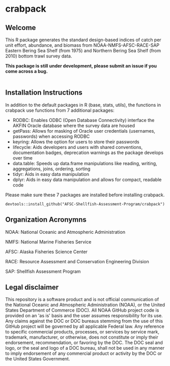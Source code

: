 # crabpack

## Welcome 

This R package generates the standard design-based indices of catch per unit 
effort, abundance, and biomass from NOAA-NMFS-AFSC-RACE-SAP Eastern Bering Sea Shelf 
(from 1975) and Northern Bering Sea Shelf (from 2010) bottom trawl survey data.  

**This package is still under development, please submit an issue if you come across a bug.**  
&nbsp;

## Installation Instructions

In addition to the default packages in R (base, stats, utils), the functions in 
crabpack use functions from 7 additional packages:

- RODBC: Enables ODBC (Open Database Connectivity) interface the AKFIN Oracle
  database where the survey data are housed
- getPass: Allows for masking of Oracle user credentials (usernames, passwords) 
  when accessing RODBC
- keyring: Allows the option for users to store their passwords 
- lifecycle: Aids developers and users with shared conventions, documentation 
  badges, deprecation warnings as the package develops over time
- data.table: Speeds up data.frame manipulations like reading, writing, 
  aggregations, joins, ordering, sorting
- tidyr: Aids in easy data manipulation
- dplyr: Aids in easy data manipulation and allows for compact, readable code

Please make sure these 7 packages are installed before installing crabpack.

```
devtools::install_github("AFSC-Shellfish-Assessment-Program/crabpack")
```

<!--
## Collaborators
**AKCNOWLEDGE Em/GAP CONTRIBUTION!!**
Matt/AKFIN folks
Shannon Hennessey*  *package maintainer
Emily Ryznar - overall workflow, testing
Erin Fedewa - overall workflow, testing
Jon Richar - sql scrpits/oracle db maintenance
Mike? big picture?
The crabpack R package is a product of _______....two AFSC-RACE-GAP working groups 
regarding GAP data processes and index computation. Many thanks to those who 
participated in those working groups:

**Data Processes Working Group**|**Index Computation Working Group**|**Supervisors**
:-----:|:-----:|:-----:
Alexandra Dowlin (AlexandraDowlin-NOAA)|Zack Oyafuso (zoyafuso-NOAA)*|Stan Kotwicki (StanKotwicki-NOAA)
Emily Markowitz (EmilyMarkowitz-NOAA)|Margaret Siple (MargaretSiple-NOAA)|Duane Stevenson (Duane-Stevenson-NOAA)
Liz Dawson (liz-dawson-NOAA)|Rebecca Haehn (RebeccaHaehn-NOAA)|Ned Laman (Ned-Laman-NOAA)
Sarah Friedman (SarahFriedman-NOAA)|Lukas DeFilippo (Lukas-DeFilippo-NOAA)|Susanne McDermott (smcdermo) 
Christopher Anderson (ChrisAnderson-NOAA)|Paul von Szalay (vszalay)| 
Nancy Roberson (NancyRoberson)|Thaddaeus Buser (ThaddaeusBuser-NOAA)| 
 |*package maintainer| 

## Legacy
Here is an non-exhaustive list of people who provided the foundation for many 
of the functions in this package:

AI-GOA: Michael Martin, Peter Munro, Ned Laman

Bering Sea: REM, Jason Conner, Jerry Hoff, Rebecca Haehn 

Many of the index calculations are from Wakabayashi et al. (1985):

Wakabayashi, K., R. G. Bakkala, and M. S. Alton. 1985. Methods of the 
     U.S.-Japan demersal trawl surveys, p. 7-29. In R. G. Bakkala and K. 
     Wakabayashi (editors), Results of cooperative U.S.-Japan groundfish 
     investigations in the Bering Sea during May-August 1979. Int. North Pac. 
     Fish. Comm. Bull. 44.
-->

## Organization Acronymns
NOAA: National Oceanic and Atmospheric Administration

NMFS: National Marine Fisheries Service

AFSC: Alaska Fisheries Science Center

RACE: Resource Assessment and Conservation Engineering Division

SAP: Shellfish Assessment Program

## Legal disclaimer
This repository is a software product and is not official communication of the National Oceanic and Atmospheric Administration (NOAA), 
or the United States Department of Commerce (DOC). All NOAA GitHub project code is provided on an 'as is' basis and the user assumes 
responsibility for its use. Any claims against the DOC or DOC bureaus stemming from the use of this GitHub project will be governed by 
all applicable Federal law. Any reference to specific commercial products, processes, or services by service mark, trademark, manufacturer, 
or otherwise, does not constitute or imply their endorsement, recommendation, or favoring by the DOC. The DOC seal and logo, or the seal 
and logo of a DOC bureau, shall not be used in any manner to imply endorsement of any commercial product or activity by the DOC or the 
United States Government.
